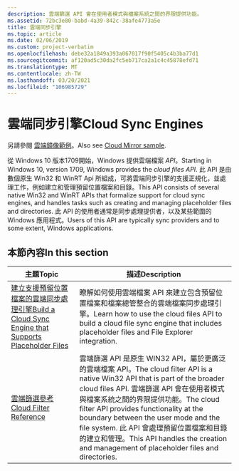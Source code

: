 ```yaml
---
description: 雲端篩選 API 會在使用者模式與檔案系統之間的界限提供功能。
ms.assetid: 72bc3e80-babd-4a39-842c-38afe4773a5e
title: 雲端同步引擎
ms.topic: article
ms.date: 02/06/2019
ms.custom: project-verbatim
ms.openlocfilehash: debe32a1849a393a067017f90f5405c4b3ba77d1
ms.sourcegitcommit: af120ad5c30da2fc5eb717ca2a1c4c45878efd71
ms.translationtype: MT
ms.contentlocale: zh-TW
ms.lasthandoff: 03/20/2021
ms.locfileid: "106985729"
---
```

# <a name="cloud-sync-engines"></a><span data-ttu-id="3d9b9-103">雲端同步引擎</span><span class="sxs-lookup"><span data-stu-id="3d9b9-103">Cloud Sync Engines</span></span>

<span data-ttu-id="3d9b9-104">另請參閱 [雲端鏡像範例](/windows/win32/cfapi/build-a-cloud-file-sync-engine#cloud-mirror-sample)。</span><span class="sxs-lookup"><span data-stu-id="3d9b9-104">Also see [Cloud Mirror sample](/windows/win32/cfapi/build-a-cloud-file-sync-engine#cloud-mirror-sample).</span></span>

<span data-ttu-id="3d9b9-105">從 Windows 10 版本1709開始，Windows 提供雲端檔案 *API*。</span><span class="sxs-lookup"><span data-stu-id="3d9b9-105">Starting in Windows 10, version 1709, Windows provides the *cloud files API*.</span></span> <span data-ttu-id="3d9b9-106">此 API 是由數個原生 Win32 和 WinRT Api 所組成，可將雲端同步引擎的支援正規化，並處理工作，例如建立和管理預留位置檔案和目錄。</span><span class="sxs-lookup"><span data-stu-id="3d9b9-106">This API consists of several native Win32 and WinRT APIs that formalize support for cloud sync engines, and handles tasks such as creating and managing placeholder files and directories.</span></span> <span data-ttu-id="3d9b9-107">此 API 的使用者通常是同步處理提供者，以及某些範圍的 Windows 應用程式。</span><span class="sxs-lookup"><span data-stu-id="3d9b9-107">Users of this API are typically sync providers and to some extent, Windows applications.</span></span>

## <a name="in-this-section"></a><span data-ttu-id="3d9b9-108">本節內容</span><span class="sxs-lookup"><span data-stu-id="3d9b9-108">In this section</span></span>

| <span data-ttu-id="3d9b9-109">主題</span><span class="sxs-lookup"><span data-stu-id="3d9b9-109">Topic</span></span>                                                                | <span data-ttu-id="3d9b9-110">描述</span><span class="sxs-lookup"><span data-stu-id="3d9b9-110">Description</span></span>                                                                                        |
|----------------------------------------------------------------------|----------------------------------------------------------------------------------------------------|
| [<span data-ttu-id="3d9b9-111">建立支援預留位置檔案的雲端同步處理引擎</span><span class="sxs-lookup"><span data-stu-id="3d9b9-111">Build a Cloud Sync Engine that Supports Placeholder Files</span></span>](build-a-cloud-file-sync-engine.md)<br/> | <span data-ttu-id="3d9b9-112">瞭解如何使用雲端檔案 API 來建立包含預留位置檔案和檔案總管整合的雲端檔案同步處理引擎。</span><span class="sxs-lookup"><span data-stu-id="3d9b9-112">Learn how to use the cloud files API to build a cloud file sync engine that includes placeholder files and File Explorer integration.</span></span> <br/> |
| [<span data-ttu-id="3d9b9-113">雲端篩選參考</span><span class="sxs-lookup"><span data-stu-id="3d9b9-113">Cloud Filter Reference</span></span>](cloud-filter-reference.md)<br/> | <span data-ttu-id="3d9b9-114">雲端篩選 API 是原生 WIN32 API，屬於更廣泛的雲端檔案 API。</span><span class="sxs-lookup"><span data-stu-id="3d9b9-114">The cloud filter API is a native Win32 API that is part of the broader cloud files API.</span></span> <span data-ttu-id="3d9b9-115">雲端篩選 API 會在使用者模式與檔案系統之間的界限提供功能。</span><span class="sxs-lookup"><span data-stu-id="3d9b9-115">The cloud filter API provides functionality at the boundary between the user mode and the file system.</span></span> <span data-ttu-id="3d9b9-116">此 API 會處理預留位置檔案和目錄的建立和管理。</span><span class="sxs-lookup"><span data-stu-id="3d9b9-116">This API handles the creation and management of placeholder files and directories.</span></span> <br/> |

